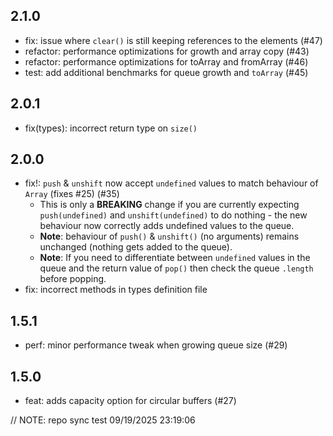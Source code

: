 ## 2.1.0

 - fix: issue where `clear()` is still keeping references to the elements (#47)
 - refactor: performance optimizations for growth and array copy (#43)
 - refactor: performance optimizations for toArray and fromArray (#46)
 - test: add additional benchmarks for queue growth and `toArray` (#45)

## 2.0.1

 - fix(types): incorrect return type on `size()`

## 2.0.0

 - fix!: `push` & `unshift` now accept `undefined` values to match behaviour of `Array` (fixes #25) (#35)
   - This is only a **BREAKING** change if you are currently expecting `push(undefined)` and `unshift(undefined)` to do
     nothing - the new behaviour now correctly adds undefined values to the queue.
   - **Note**: behaviour of `push()` & `unshift()` (no arguments) remains unchanged (nothing gets added to the queue).
   - **Note**: If you need to differentiate between `undefined` values in the queue and the return value of `pop()` then
     check the queue `.length` before popping.
 - fix: incorrect methods in types definition file

## 1.5.1

 - perf: minor performance tweak when growing queue size (#29)

## 1.5.0

 - feat: adds capacity option for circular buffers (#27)


// NOTE: repo sync test 09/19/2025 23:19:06
